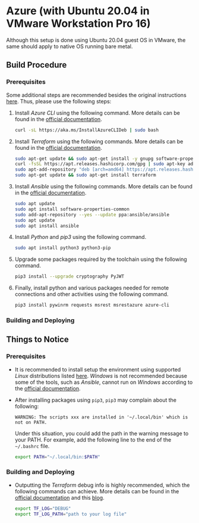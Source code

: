 # Azure (with Ubuntu 20.04 in VMware Workstation Pro 16)

Although this setup is done using Ubuntu 20.04 guest OS in VMware, the same should apply to native OS running bare metal.

## Build Procedure

### Prerequisites

Some additional steps are recommended besides the original instructions [here](https://github.com/op7ic/BlueTeam.Lab#prerequisites). Thus, please use the following steps:

1. Install *Azure CLI* using the following command. More details can be found in the [official documentation](https://docs.microsoft.com/en-us/cli/azure/install-azure-cli-linux?pivots=apt).

   ```bash
   curl -sL https://aka.ms/InstallAzureCLIDeb | sudo bash
   ```

2. Install *Terraform* using the following commands. More details can be found in the [official documentation](https://learn.hashicorp.com/tutorials/terraform/install-cli).

    ```bash
    sudo apt-get update && sudo apt-get install -y gnupg software-properties-common curl
    curl -fsSL https://apt.releases.hashicorp.com/gpg | sudo apt-key add -
    sudo apt-add-repository "deb [arch=amd64] https://apt.releases.hashicorp.com $(lsb_release -cs) main"
    sudo apt-get update && sudo apt-get install terraform
    ```

3. Install *Ansible* using the following commands. More details can be found in the [official documentation](https://docs.ansible.com/ansible/latest/installation_guide/intro_installation.html).

   ```bash
   sudo apt update
   sudo apt install software-properties-common
   sudo add-apt-repository --yes --update ppa:ansible/ansible
   sudo apt update
   sudo apt install ansible
   ```

4. Install *Python* and *pip3* using the following command.

   ```bash
   sudo apt install python3 python3-pip
   ```

5. Upgrade some packages required by the toolchain using the following command.

   ```bash
   pip3 install --upgrade cryptography PyJWT
   ```

6. Finally, install python and various packages needed for remote connections and other activities using the following command.

   ```bash
   pip3 install pywinrm requests msrest msrestazure azure-cli
   ```

### Building and Deploying

## Things to Notice

### Prerequisites

- It is recommended to install setup the environment using supported *Linux* distributions listed [here](https://docs.microsoft.com/en-us/cli/azure/install-azure-cli-linux). *Windows* is not recommended because some of the tools, such as *Ansible*, cannot run on *Windows* according to the [official documentation](https://docs.ansible.com/ansible/latest/user_guide/windows_faq.html#can-ansible-run-on-windows).

- After installing packages using `pip3`, `pip3` may complain about the following:

  ```log
  WARNING: The scripts xxx are installed in '~/.local/bin' which is not on PATH.
  ```

  Under this situation, you could add the path in the warning message to your PATH. For example, add the following line to the end of the `~/.bashrc` file.

  ```bash
  export PATH="~/.local/bin:$PATH"
  ```

### Building and Deploying

- Outputting the *Terraform* debug info is highly recommended, which the following commands can achieve. More details can be found in the [official documentation](https://www.terraform.io/internals/debugging) and this [blog](https://www.suse.com/support/kb/doc/?id=000020022).

  ```bash
  export TF_LOG="DEBUG"
  export TF_LOG_PATH="path to your log file"
  ```
